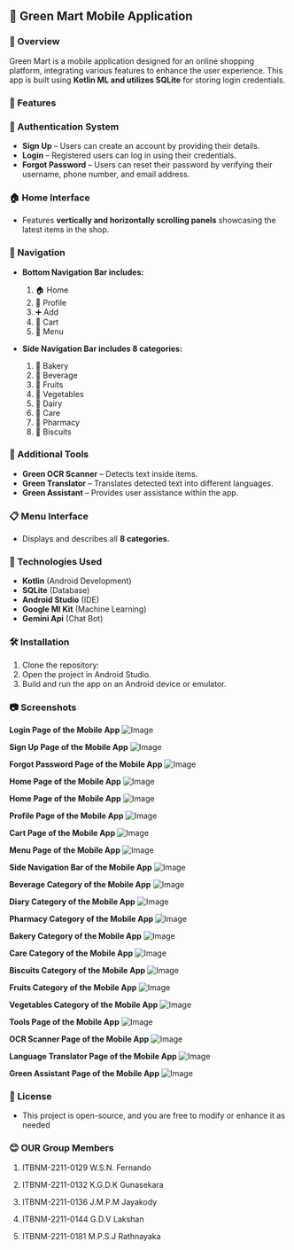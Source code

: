 ## 🛒 Green Mart Mobile Application

### 📌 Overview 

Green Mart is a mobile application designed for an online shopping platform, integrating various features to enhance the user experience. This app is built using **Kotlin ML and utilizes SQLite** for storing login credentials.

### 🚀 Features

### 🔐 Authentication System

+ **Sign Up** – Users can create an account by providing their details.
+ **Login** – Registered users can log in using their credentials.
+ **Forgot Password** – Users can reset their password by verifying their username, phone number, and email address.

### 🏠 Home Interface
+ Features **vertically and horizontally scrolling panels** showcasing the latest items in the shop.

### 📌 Navigation

+ **Bottom Navigation Bar includes:**
  1) 🏠 Home
  2) 👤 Profile
  3) ➕ Add
  4) 🛒 Cart
  5) 📂 Menu
 
+ **Side Navigation Bar includes 8 categories:**
  1) 🥖 Bakery
  2) 🥤 Beverage
  3) 🍎 Fruits
  4) 🥦 Vegetables
  5) 🥛 Dairy
  6) 🛁 Care
  7) 💊 Pharmacy
  8) 🍪 Biscuits
 
### 🔧 Additional Tools

+ **Green OCR Scanner** – Detects text inside items.
+ **Green Translator** – Translates detected text into different languages.
+ **Green Assistant** – Provides user assistance within the app.

### 📋 Menu Interface

+ Displays and describes all **8 categories.**

### 📲 Technologies Used

+ **Kotlin** (Android Development)
+ **SQLite** (Database)
+ **Android Studio** (IDE)
+ **Google Ml Kit** (Machine Learning)
+ **Gemini Api** (Chat Bot)

### 🛠 Installation

1) Clone the repository:
2) Open the project in Android Studio.
3) Build and run the app on an Android device or emulator.

### 📷 Screenshots

**Login Page of the Mobile App**
![Image](https://github.com/user-attachments/assets/0f40aa35-b8e3-430d-abe4-8bacdc292f1a)


**Sign Up Page of the Mobile App**
![Image](https://github.com/user-attachments/assets/4ac6ba10-aa1e-4d1b-8adc-5c74269ab035)


**Forgot Password Page of the Mobile App**
![Image](https://github.com/user-attachments/assets/b88d9583-b4fa-4f98-b5b6-6b7cf1163408)


**Home Page of the Mobile App**
![Image](https://github.com/user-attachments/assets/7972fcb7-7e20-4aa3-abdd-47234c44b937)

**Home Page of the Mobile App**
![Image](https://github.com/user-attachments/assets/222bd86c-f305-4046-83b4-38588f6bb641)

**Profile Page of the Mobile App**
![Image](https://github.com/user-attachments/assets/493ca604-de19-405f-a68a-a3ee726bb2b0)

**Cart Page of the Mobile App**
![Image](https://github.com/user-attachments/assets/f8811f89-a38a-4f7f-8626-70a5ee8759fa)

**Menu Page of the Mobile App**
![Image](https://github.com/user-attachments/assets/fddece9b-6c4e-4612-b693-e3caf8e86438)

**Side Navigation Bar of the Mobile App**
![Image](https://github.com/user-attachments/assets/e1fb77b3-2e85-41cd-99e3-90ba4b1b7994)

**Beverage Category of the Mobile App**
![Image](https://github.com/user-attachments/assets/ead76d7c-e095-4471-b4d3-944f07e1f3fb)

**Diary Category of the Mobile App**
![Image](https://github.com/user-attachments/assets/c1acc103-b142-4260-904e-b3ccd95a4289)

**Pharmacy Category of the Mobile App**
![Image](https://github.com/user-attachments/assets/a0ff3d4e-9885-488a-abcf-70a08b8bf23a)

**Bakery Category of the Mobile App**
![Image](https://github.com/user-attachments/assets/997115a7-21b6-4a38-8007-a10d3d481463)

**Care Category of the Mobile App**
![Image](https://github.com/user-attachments/assets/8bf21689-b38a-47ba-a119-9c50766137d9)

**Biscuits Category of the Mobile App**
![Image](https://github.com/user-attachments/assets/1a621034-b673-457c-b0d5-9177887159f0)

**Fruits Category of the Mobile App**
![Image](https://github.com/user-attachments/assets/6d8182b2-0d76-4fac-be15-d62675e0583b)

**Vegetables Category of the Mobile App**
![Image](https://github.com/user-attachments/assets/d9f5c0d1-14d9-4bff-ba90-30e08ad0e71c)

**Tools Page of the Mobile App**
![Image](https://github.com/user-attachments/assets/8511a002-cf26-4408-9b07-59272940fbfe)

**OCR Scanner Page of the Mobile App**
![Image](https://github.com/user-attachments/assets/074a768a-0819-43a0-8f2d-f7134a41ccab)

**Language Translator Page of the Mobile App**
![Image](https://github.com/user-attachments/assets/4330e07e-2227-4b5c-9dba-b0c16f53ef09)

**Green Assistant Page of the Mobile App**
![Image](https://github.com/user-attachments/assets/d0a842a9-c87b-4935-a875-b8e84e080991)


### 📌 License
+ This project is open-source, and you are free to modify or enhance it as needed

### 😊 OUR Group Members 

1) ITBNM-2211-0129 W.S.N. Fernando

2) ITBNM-2211-0132 K.G.D.K Gunasekara

3) ITBNM-2211-0136 J.M.P.M Jayakody

4) ITBNM-2211-0144 G.D.V Lakshan

5) ITBNM-2211-0181 M.P.S.J Rathnayaka
